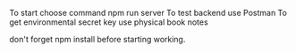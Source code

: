 To start choose command npm run server
To test backend use Postman
To get environmental secret key use physical book notes

don't forget npm install before starting working.
